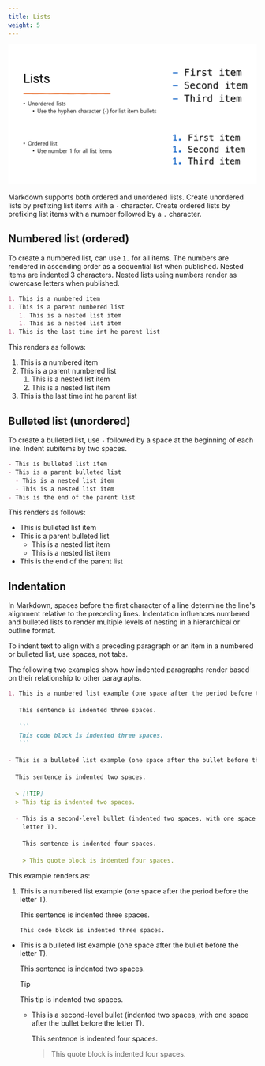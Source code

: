 ```yaml
---
title: Lists
weight: 5
---
```


![Lists][03]

Markdown supports both ordered and unordered lists. Create unordered lists by prefixing list items
with a `-` character. Create ordered lists by prefixing list items with a number followed by a `.`
character.

## Numbered list (ordered)

To create a numbered list, can use `1.` for all items. The numbers are rendered in ascending order
as a sequential list when published. Nested items are indented 3 characters. Nested lists using
numbers render as lowercase letters when published.

```markdown
1. This is a numbered item
1. This is a parent numbered list
   1. This is a nested list item
   1. This is a nested list item
1. This is the last time int he parent list
```

This renders as follows:

1. This is a numbered item
1. This is a parent numbered list
   1. This is a nested list item
   1. This is a nested list item
1. This is the last time int he parent list

## Bulleted list (unordered)

To create a bulleted list, use `-` followed by a space at the beginning of each line. Indent
subitems by two spaces.

```markdown
- This is bulleted list item
- This is a parent bulleted list
  - This is a nested list item
  - This is a nested list item
- This is the end of the parent list
```

This renders as follows:

- This is bulleted list item
- This is a parent bulleted list
  - This is a nested list item
  - This is a nested list item
- This is the end of the parent list

## Indentation

In Markdown, spaces before the first character of a line determine the line's alignment relative to
the preceding lines. Indentation influences numbered and bulleted lists to render multiple levels of
nesting in a hierarchical or outline format.

To indent text to align with a preceding paragraph or an item in a numbered or bulleted list, use
spaces, not tabs.

The following two examples show how indented paragraphs render based on their relationship to other
paragraphs.

~~~markdown
1. This is a numbered list example (one space after the period before the letter T).

   This sentence is indented three spaces.

   ```
   This code block is indented three spaces.
   ```

- This is a bulleted list example (one space after the bullet before the letter T).

  This sentence is indented two spaces.

  > [!TIP]
  > This tip is indented two spaces.

  - This is a second-level bullet (indented two spaces, with one space after the bullet before the
    letter T).

    This sentence is indented four spaces.

    > This quote block is indented four spaces.
~~~

This example renders as:

1. This is a numbered list example (one space after the period before the letter T).

   This sentence is indented three spaces.

   ```
   This code block is indented three spaces.
   ```

- This is a bulleted list example (one space after the bullet before the letter T).

  This sentence is indented two spaces.

  > [!TIP]
  > This tip is indented two spaces.

  - This is a second-level bullet (indented two spaces, with one space after the bullet before the
    letter T).

    This sentence is indented four spaces.

    > This quote block is indented four spaces.

<!-- link references -->
[03]: slide5.png
